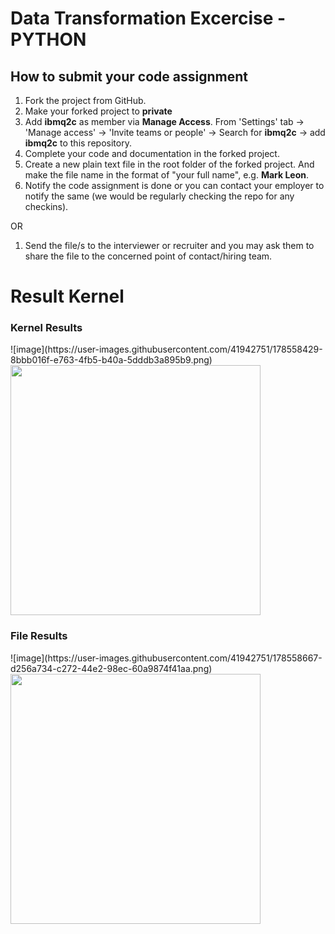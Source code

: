 # Data Transformation Excercise - PYTHON

## How to submit your code assignment

1. Fork the project from GitHub.
2. Make your forked project to **private** 
3. Add **ibmq2c** as member via **Manage Access**. From 'Settings' tab -> 'Manage access' -> 'Invite teams or people' -> Search for **ibmq2c** -> add  **ibmq2c** to this repository.
4. Complete your code and documentation in the forked project.
5. Create a new plain text file in the root folder of the forked project. And make the file name in the format of "your full name", e.g. **Mark Leon**.
6. Notify the code assignment is done or you can contact your employer to notify the same (we would be regularly checking the repo for any checkins).

OR

1. Send the file/s to the interviewer or recruiter and you may ask them to share the file to the concerned point of contact/hiring team. 


<h1>Result Kernel</h1>
<h3>Kernel Results</h3>
![image](https://user-images.githubusercontent.com/41942751/178558429-8bbb016f-e763-4fb5-b40a-5dddb3a895b9.png)
<img src="https://user-images.githubusercontent.com/41942751/178558429-8bbb016f-e763-4fb5-b40a-5dddb3a895b9.png"  width=400 height=400>
<h3>File Results</h3>
![image](https://user-images.githubusercontent.com/41942751/178558667-d256a734-c272-44e2-98ec-60a9874f41aa.png)
<img src="https://user-images.githubusercontent.com/41942751/178558667-d256a734-c272-44e2-98ec-60a9874f41aa.png"  width=400 height=400>


